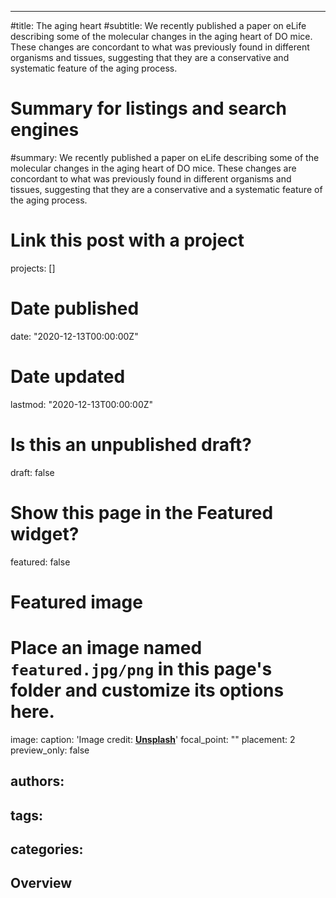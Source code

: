 ---
#title: The aging heart
#subtitle: We recently published a paper on eLife describing some of the molecular changes in the aging heart of DO mice. These changes are concordant to what was previously found in different organisms and tissues, suggesting that they are a conservative and systematic feature of the aging process.

# Summary for listings and search engines
#summary: We recently published a paper on eLife describing some of the molecular changes in the aging heart of DO mice. These changes are concordant to what was previously found in different organisms and tissues, suggesting that they are a conservative and a systematic feature of the aging process.

# Link this post with a project
projects: []

# Date published
date: "2020-12-13T00:00:00Z"

# Date updated
lastmod: "2020-12-13T00:00:00Z"

# Is this an unpublished draft?
draft: false

# Show this page in the Featured widget?
featured: false

# Featured image
# Place an image named `featured.jpg/png` in this page's folder and customize its options here.
image:
  caption: 'Image credit: [**Unsplash**](https://unsplash.com/photos/CpkOjOcXdUY)'
  focal_point: ""
  placement: 2
  preview_only: false

authors:
-

tags:
-

categories:
- 

## Overview

